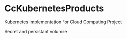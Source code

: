 # CcKubernetesProducts

Kubernetes Implementation For Cloud Computing Project

Secret and persistant volumne